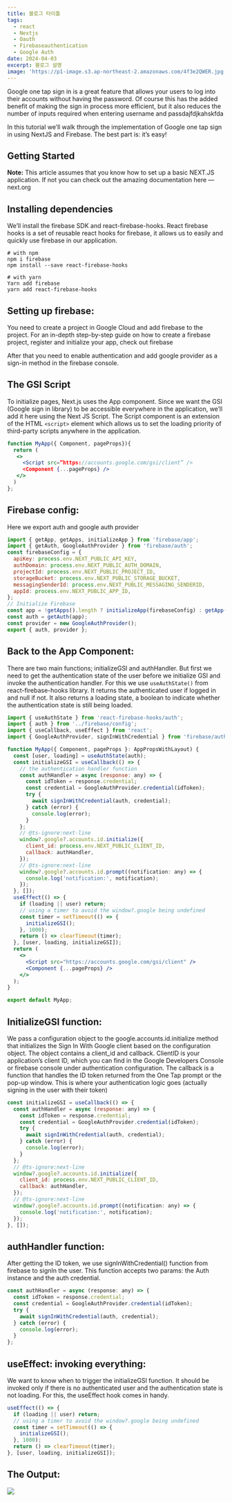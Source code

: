 ```yaml
---
title: 블로그 타이틀
tags:
  - react
  - Nextjs
  - Oauth
  - Firebaseauthentication
  - Google Auth
date: 2024-04-03
excerpt: 블로그 설명
image: 'https://p1-image.s3.ap-northeast-2.amazonaws.com/4f3e2QWER.jpg'
---
```


Google one tap sign in is a great feature that allows your users to log into their accounts without having the password. Of course this has the added benefit of making the sign in process more efficient, but it also reduces the number of inputs required when entering username and passdajfdjkahskfda

In this tutorial we’ll walk through the implementation of Google one tap sign in using NextJS and Firebase. The best part is: it’s easy!

## Getting Started

**Note:** This article assumes that you know how to set up a basic NEXT.JS application. If not you can check out the amazing documentation here — next.org

## Installing dependencies

We’ll install the firebase SDK and react-firebase-hooks. React firebase hooks is a set of reusable react hooks for firebase, it allows us to easily and quickly use firebase in our application.

```
# with npm
npm i firebase
npm install --save react-firebase-hooks

# with yarn
Yarn add firebase
yarn add react-firebase-hooks
```

## Setting up firebase:

You need to create a project in Google Cloud and add firebase to the project. For an in-depth step-by-step guide on how to create a firebase project, register and initialize your app, check out firebase

After that you need to enable authentication and add google provider as a sign-in method in the firebase console.

## The GSI Script

To initialize pages, Next.js uses the App component. Since we want the GSI (Google sign in library) to be accessible everywhere in the application, we’ll add it here using the Next JS Script. The Script component is an extension of the HTML `<script>` element which allows us to set the loading priority of third-party scripts anywhere in the application.

```jsx
function MyApp({ Component, pageProps}){
  return (
   <>
     <Script src=”https://accounts.google.com/gsi/client” />
     <Component {...pageProps} />
   </>
  )
};
```

## Firebase config:

Here we export auth and google auth provider

```jsx
import { getApp, getApps, initializeApp } from 'firebase/app';
import { getAuth, GoogleAuthProvider } from 'firebase/auth';
const firebaseConfig = {
  apiKey: process.env.NEXT_PUBLIC_API_KEY,
  authDomain: process.env.NEXT_PUBLIC_AUTH_DOMAIN,
  projectId: process.env.NEXT_PUBLIC_PROJECT_ID,
  storageBucket: process.env.NEXT_PUBLIC_STORAGE_BUCKET,
  messagingSenderId: process.env.NEXT_PUBLIC_MESSAGING_SENDERID,
  appId: process.env.NEXT_PUBLIC_APP_ID,
};
// Initialize Firebase
const app = !getApps().length ? initializeApp(firebaseConfig) : getApp();
const auth = getAuth(app);
const provider = new GoogleAuthProvider();
export { auth, provider };
```

## Back to the App Component:

There are two main functions; initializeGSI and authHandler. But first we need to get the authentication state of the user before we initialize GSI and invoke the authentication handler. For this we use `useAuthState()` from react-firebase-hooks library. It returns the authenticated user if logged in and null if not. It also returns a loading state, a boolean to indicate whether the authentication state is still being loaded.

```jsx
import { useAuthState } from 'react-firebase-hooks/auth';
import { auth } from '../firebase/config';
import { useCallback, useEffect } from 'react';
import { GoogleAuthProvider, signInWithCredential } from 'firebase/auth';

function MyApp({ Component, pageProps }: AppPropsWithLayout) {
  const [user, loading] = useAuthState(auth);
  const initializeGSI = useCallback(() => {
    // the authentication handler function
    const authHandler = async (response: any) => {
      const idToken = response.credential;
      const credential = GoogleAuthProvider.credential(idToken);
      try {
        await signInWithCredential(auth, credential);
      } catch (error) {
        console.log(error);
      }
    };
    // @ts-ignore:next-line
    window?.google?.accounts.id.initialize({
      client_id: process.env.NEXT_PUBLIC_CLIENT_ID,
      callback: authHandler,
    });
    // @ts-ignore:next-line
    window?.google?.accounts.id.prompt((notification: any) => {
      console.log('notification:', notification);
    });
  }, []);
  useEffect(() => {
    if (loading || user) return;
    // using a timer to avoid the window?.google being undefined
    const timer = setTimeout(() => {
      initializeGSI();
    }, 1000);
    return () => clearTimeout(timer);
  }, [user, loading, initializeGSI]);
  return (
    <>
      <Script src="https://accounts.google.com/gsi/client" />
      <Component {...pageProps} />
    </>
  );
}

export default MyApp;
```

## InitializeGSI function:

We pass a configuration object to the google.accounts.id.initialize method that initializes the Sign In With Google client based on the configuration object. The object contains a client_id and callback. ClientID is your application’s client ID, which you can find in the Google Developers Console or firebase console under authentication configuration. The callback is a function that handles the ID token returned from the One Tap prompt or the pop-up window. This is where your authentication logic goes (actually signing in the user with their token)

```jsx
const initializeGSI = useCallback(() => {
  const authHandler = async (response: any) => {
    const idToken = response.credential;
    const credential = GoogleAuthProvider.credential(idToken);
    try {
      await signInWithCredential(auth, credential);
    } catch (error) {
      console.log(error);
    }
  };
  // @ts-ignore:next-line
  window?.google?.accounts.id.initialize({
    client_id: process.env.NEXT_PUBLIC_CLIENT_ID,
    callback: authHandler,
  });
  // @ts-ignore:next-line
  window?.google?.accounts.id.prompt((notification: any) => {
    console.log('notification:', notification);
  });
}, []);
```

## authHandler function:

After getting the ID token, we use signInWithCredential() function from firebase to signIn the user. This function accepts two params: the Auth instance and the auth credential.

```jsx
const authHandler = async (response: any) => {
  const idToken = response.credential;
  const credential = GoogleAuthProvider.credential(idToken);
  try {
    await signInWithCredential(auth, credential);
  } catch (error) {
    console.log(error);
  }
};
```

## useEffect: invoking everything:

We want to know when to trigger the initializeGSI function. It should be invoked only if there is no authenticated user and the authentication state is not loading. For this, the useEffect hook comes in handy.

```jsx
useEffect(() => {
  if (loading || user) return;
  // using a timer to avoid the window?.google being undefined
  const timer = setTimeout(() => {
    initializeGSI();
  }, 1000);
  return () => clearTimeout(timer);
}, [user, loading, initializeGSI]);
```

## The Output:

<Image
  src="https://p1-image.s3.ap-northeast-2.amazonaws.com/4f3e2QWER.jpg"
  width={1703}
  height={980}
/>

